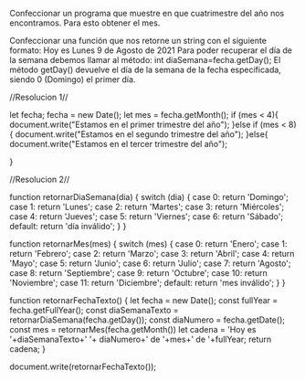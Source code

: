 Confeccionar un programa que muestre en que cuatrimestre del año nos encontramos. Para esto obtener el mes.

Confeccionar una función que nos retorne un string con el siguiente formato:
Hoy es Lunes 9 de Agosto de 2021
Para poder recuperar el día de la semana debemos llamar al método:
int diaSemana=fecha.getDay();
El método getDay() devuelve el día de la semana de la fecha especificada, siendo 0 (Domingo) el primer día.


//Resolucion 1//

let fecha;
fecha = new Date();
let mes = fecha.getMonth();
if (mes < 4){
    document.write("Estamos en el primer trimestre del año");
}else if (mes < 8){
    document.write("Estamos en el segundo trimestre del año");
}else{
    document.write("Estamos en el tercer trimestre del año");

}

//Resolucion 2//

function retornarDiaSemana(dia) {
    switch (dia) {
        case 0:
            return 'Domingo';
        case 1:
            return 'Lunes';
        case 2:
            return 'Martes';
        case 3:
            return 'Miércoles';
        case 4:
            return 'Jueves';
        case 5:
            return 'Viernes';
        case 6:
            return 'Sábado';
        default:
            return 'día inválido';
    }
}

function retornarMes(mes) {
    switch (mes) {
        case 0:
            return 'Enero';
        case 1:
            return 'Febrero';
        case 2:
            return 'Marzo';
        case 3:
            return 'Abril';
        case 4:
            return 'Mayo';
        case 5:
            return 'Junio';
        case 6:
            return 'Julio';
        case 7:
            return 'Agosto';
        case 8:
            return 'Septiembre';
        case 9:
            return 'Octubre';
        case 10:
            return 'Noviembre';
        case 11:
            return 'Diciembre';
        default:
            return 'mes inválido';
    }
}


function retornarFechaTexto() {
     let fecha = new Date();
     const fullYear = fecha.getFullYear();
     const diaSemanaTexto = retornarDiaSemana(fecha.getDay());
     const diaNumero = fecha.getDate();
     const mes = retornarMes(fecha.getMonth())
     let cadena = 'Hoy es '+diaSemanaTexto+' '+ diaNumero+' de '+mes+' de '+fullYear;
     return cadena;
}

document.write(retornarFechaTexto());


